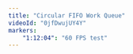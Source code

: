 ```yaml
---
title: "Circular FIFO Work Queue"
videoId: "0jfDwujUY4Y"
markers:
    "1:12:04": "60 FPS test"
---
```

